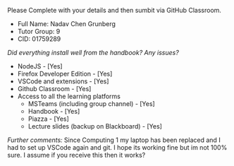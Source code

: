 Please Complete with your details and then sumbit via GitHub Classroom.
* Full Name: Nadav Chen Grunberg
* Tutor Group: 9
* CID: 01759289

*Did everything install well from the handbook? Any issues?*
* NodeJS - [Yes]
* Firefox Developer Edition - [Yes]
* VSCode and extensions - [Yes]
* Github Classroom - [Yes]
* Access to all the learning platforms
  * MSTeams (including group channel) - [Yes]
  * Handbook - [Yes]
  * Piazza - [Yes]
  * Lecture slides (backup on Blackboard) - [Yes]

*Further comments:*
Since Computing 1 my laptop has been replaced and I had to set up VSCode again and 
git. I hope its working fine but im not 100% sure. I assume if you receive this then 
it works? 